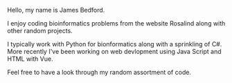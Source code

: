 Hello, my name is James Bedford.

I enjoy coding bioinformatics problems from the website Rosalind along with other random projects.

I typically work with Python for bionformatics along with a sprinkling of C#.
More recently I've been working on web devlopment using Java Script and HTML with Vue.

Feel free to have a look through my random assortment of code.
